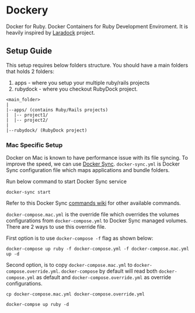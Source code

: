 # Dockery
Docker for Ruby. Docker Containers for Ruby Development Enviroment. It is heavily inspired by
[Laradock](https://github.com/laradock/laradock) project.

## Setup Guide

This setup requires below folders structure. You should have a main folders
that holds 2 folders:

1. apps - where you setup your multiple ruby/rails projects
1. rubydock - where you checkout RubyDock project.

```
<main_folder>
|
|--apps/ (contains Ruby/Rails projects)
|  |-- project1/
|  |-- project2/
|
|--rubydock/ (RubyDock project)
```

### Mac Specific Setup

Docker on Mac is known to have performance issue with its file syncing.
To improve the speed, we can use [Docker Sync](http://docker-sync.io).
`docker-sync.yml` is Docker Sync configuration file which maps applications
and bundle folders.

Run below command to start Docker Sync service

```
docker-sync start
```

Refer to this Docker Sync [commands wiki](https://github.com/EugenMayer/docker-sync/wiki/2.1-sync-commands) for other available commands.

`docker-compose.mac.yml` is the override file which overrides the volumes
configurations from `docker-compose.yml` to Docker Sync managed volumes.
There are 2 ways to use this override file.

First option is to use `docker-compose -f` flag as shown below:

```
docker-compose up ruby -f docker-compose.yml -f docker-compose.mac.yml up -d
```

Second option, is to copy `docker-compose.mac.yml` to `docker-compose.override.yml`.
`docker-compose` by default will read both `docker-compose.yml` as default
and `docker-compose.override.yml` as override configurations.

```
cp docker-compose.mac.yml docker-compose.override.yml

docker-compse up ruby -d
```



